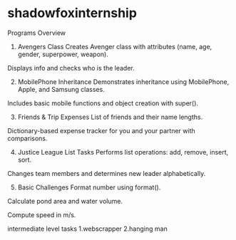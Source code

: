 # shadowfoxinternship
 Programs Overview
1. Avengers Class
Creates Avenger class with attributes (name, age, gender, superpower, weapon).

Displays info and checks who is the leader.

2. MobilePhone Inheritance
Demonstrates inheritance using MobilePhone, Apple, and Samsung classes.

Includes basic mobile functions and object creation with super().

3. Friends & Trip Expenses
List of friends and their name lengths.

Dictionary-based expense tracker for you and your partner with comparisons.

4. Justice League List Tasks
Performs list operations: add, remove, insert, sort.

Changes team members and determines new leader alphabetically.

5. Basic Challenges
Format number using format().

Calculate pond area and water volume.

Compute speed in m/s.

intermediate level tasks
1.webscrapper
2.hanging man

